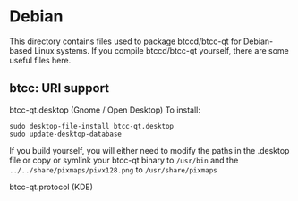 
Debian
====================
This directory contains files used to package btccd/btcc-qt
for Debian-based Linux systems. If you compile btccd/btcc-qt yourself, there are some useful files here.

## btcc: URI support ##


btcc-qt.desktop  (Gnome / Open Desktop)
To install:

	sudo desktop-file-install btcc-qt.desktop
	sudo update-desktop-database

If you build yourself, you will either need to modify the paths in
the .desktop file or copy or symlink your btcc-qt binary to `/usr/bin`
and the `../../share/pixmaps/pivx128.png` to `/usr/share/pixmaps`

btcc-qt.protocol (KDE)

